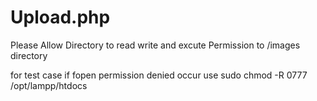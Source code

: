 # Upload.php

Please Allow Directory to read write and excute Permission to /images directory


for test case if fopen permission denied occur 
use sudo chmod -R 0777 /opt/lampp/htdocs


